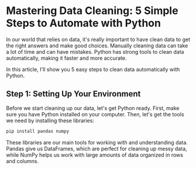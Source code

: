 # Mastering Data Cleaning: 5 Simple Steps to Automate with Python

In our world that relies on data, it's really important to have clean data to get the right answers and make good choices. Manually cleaning data can take a lot of time and can have mistakes. Python has strong tools to clean data automatically, making it faster and more accurate. 

In this article, I'll show you 5 easy steps to clean data automatically with Python.

## Step 1: Setting Up Your Environment

Before we start cleaning up our data, let's get Python ready. First, make sure you have Python installed on your computer. Then, let's get the tools we need by installing these libraries:

```python
pip install pandas numpy
```

These libraries are our main tools for working with and understanding data. Pandas give us DataFrames, which are perfect for cleaning up messy data, while NumPy helps us work with large amounts of data organized in rows and columns.

